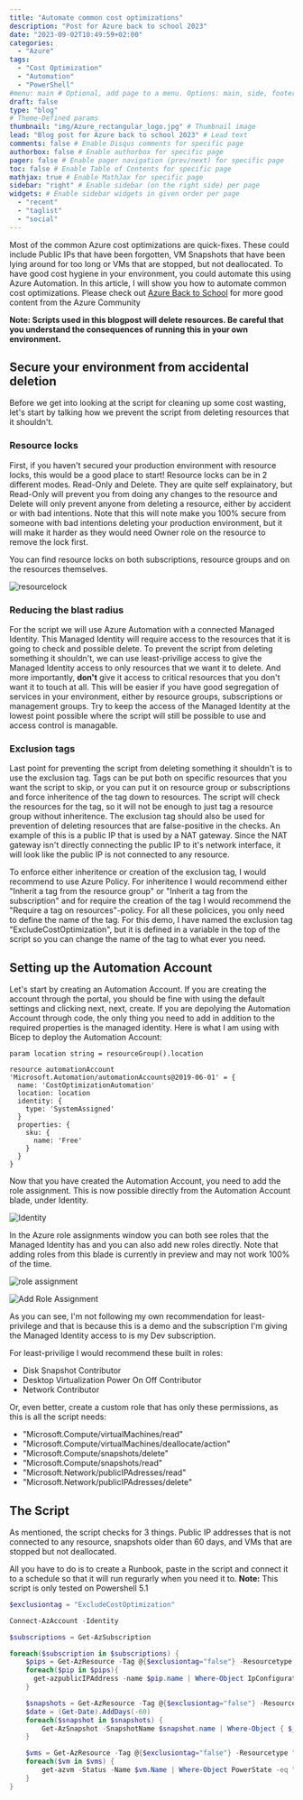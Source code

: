 ```yaml
---
title: "Automate common cost optimizations"
description: "Post for Azure back to school 2023"
date: "2023-09-02T10:49:59+02:00"
categories:
  - "Azure"
tags:
  - "Cost Optimization"
  - "Automation"
  - "PowerShell"
#menu: main # Optional, add page to a menu. Options: main, side, footer
draft: false
type: "blog"
# Theme-Defined params
thumbnail: "img/Azure_rectangular_logo.jpg" # Thumbnail image
lead: "Blog post for Azure back to school 2023" # Lead text
comments: false # Enable Disqus comments for specific page
authorbox: false # Enable authorbox for specific page
pager: false # Enable pager navigation (prev/next) for specific page
toc: false # Enable Table of Contents for specific page
mathjax: true # Enable MathJax for specific page
sidebar: "right" # Enable sidebar (on the right side) per page
widgets: # Enable sidebar widgets in given order per page
  - "recent"
  - "taglist"
  - "social"
---
```


Most of the common Azure cost optimizations are quick-fixes. These could include Public IPs that have been forgotten, VM Snapshots that have been lying around for too long or VMs that are stopped, but not deallocated. To have good cost hygiene in your environment, you could automate this using Azure Automation. In this article, I will show you how to automate common cost optimizations. Please check out [Azure Back to School](https://azurebacktoschool.github.io/) for more good content from the Azure Community

**Note: Scripts used in this blogpost will delete resources. Be careful that you understand the consequences of running this in your own environment.**

## Secure your environment from accidental deletion

Before we get into looking at the script for cleaning up some cost wasting, let's start by talking how we prevent the script from deleting resources that it shouldn't.

### Resource locks

First, if you haven't secured your production environment with resource locks, this would be a good place to start! Resource locks can be in 2 different modes. Read-Only and Delete. They are quite self explainatory, but Read-Only will prevent you from doing any changes to the resource and Delete will only prevent anyone from deleting a resource, either by accident or with bad intentions. Note that this will note make you 100% secure from someone with bad intentions deleting your production environment, but it will make it harder as they would need Owner role on the resource to remove the lock first.

You can find resource locks on both subscriptions, resource groups and on the resources themselves.

![resourcelock](/img/resource-lock.png)

### Reducing the blast radius

For the script we will use Azure Automation with a connected Managed Identity. This Managed Identity will require access to the resources that it is going to check and possible delete. To prevent the script from deleting something it shouldn't, we can use least-privilige access to give the Managed Identity access to only resources that we want it to delete. And more importantly, **don't** give it access to critical resources that you don't want it to touch at all. This will be easier if you have good segregation of services in your environment, either by resource groups, subscriptions or management groups. Try to keep the access of the Managed Identity at the lowest point possible where the script will still be possible to use and access control is managable.

### Exclusion tags

Last point for preventing the script from deleting something it shouldn't is to use the exclusion tag. Tags can be put both on specific resources that you want the script to skip, or you can put it on resource group or subscriptions and force inheritence of the tag down to resources. The script will check the resources for the tag, so it will not be enough to just tag a resource group without inheritence. The exclusion tag should also be used for prevention of deleting resources that are false-positive in the checks. An example of this is a public IP that is used by a NAT gateway. Since the NAT gateway isn't directly connecting the public IP to it's network interface, it will look like the public IP is not connected to any resource.

To enforce either inheritence or creation of the exclusion tag, I would recommend to use Azure Policy. For inheritence I would recommend either "Inherit a tag from the resource group" or "Inherit a tag from the subscription" and for require the creation of the tag I would recommend the "Require a tag on resources"-policy. For all these policices, you only need to define the name of the tag. For this demo, I have named the exclusion tag "ExcludeCostOptimization", but it is defined in a variable in the top of the script so you can change the name of the tag to what ever you need.

## Setting up the Automation Account

Let's start by creating an Automation Account. If you are creating the account through the portal, you should be fine with using the default settings and clicking next, next, create. If you are depolying the Automation Account through code, the only thing you need to add in addition to the required properties is the managed identity. Here is what I am using with Bicep to deploy the Automation Account:

```bicep
param location string = resourceGroup().location

resource automationAccount 'Microsoft.Automation/automationAccounts@2019-06-01' = {
  name: 'CostOptimizationAutomation'
  location: location
  identity: {
    type: 'SystemAssigned'
  }
  properties: {
    sku: {
      name: 'Free'
    }
  }
}
```

Now that you have created the Automation Account, you need to add the role assignment. This is now possible directly from the Automation Account blade, under Identity. 

![Identity](/img/Automation-identity.png)

In the Azure role assignments window you can both see roles that the Managed Identity has and you can also add new roles directly. Note that adding roles from this blade is currently in preview and may not work 100% of the time.

![role assignment](/img/Automation-Roleassign.png)


![Add Role Assignment](/img/automation-addRole.png)

As you can see, I'm not following my own recommendation for least-privilege and that is because this is a demo and the subscription I'm giving the Managed Identity access to is my Dev subscription.

For least-privilige I would recommend these built in roles:
- Disk Snapshot Contributor
- Desktop Virtualization Power On Off Contributor
- Network Contributor

Or, even better, create a custom role that has only these permissions, as this is all the script needs:

- "Microsoft.Compute/virtualMachines/read"
- "Microsoft.Compute/virtualMachines/deallocate/action"
- "Microsoft.Compute/snapshots/delete"
- "Microsoft.Compute/snapshots/read"
- "Microsoft.Network/publicIPAdresses/read"
- "Microsoft.Network/publicIPAdresses/delete"

## The Script

As mentioned, the script checks for 3 things. Public IP addresses that is not connected to any resource, snapshots older than 60 days, and VMs that are stopped but not deallocated.

All you have to do is to create a Runbook, paste in the script and connect it to a schedule so that it will run regurarly when you need it to.
**Note:** This script is only tested on Powershell 5.1

```PowerShell
$exclusiontag = "ExcludeCostOptimization"

Connect-AzAccount -Identity

$subscriptions = Get-AzSubscription

foreach($subscription in $subscriptions) {
    $pips = Get-AzResource -Tag @{$exclusiontag="false"} -Resourcetype "Microsoft.Network/publicIPAddresses"
    foreach($pip in $pips){
      get-azpublicIPAddress -name $pip.name | Where-Object IpConfiguration -eq $null | Remove-AzPublicIpAddress -Force
    }

    $snapshots = Get-AzResource -Tag @{$exclusiontag="false"} -Resourcetype "Microsoft.Compute/Snapshots"
    $date = (Get-Date).AddDays(-60)
    foreach($snapshot in $snapshots) {
        Get-AzSnapshot -SnapshotName $snapshot.name | Where-Object { $_.TimeCreated -lt $date } | Remove-AzSnapshot -Force
    }

    $vms = Get-AzResource -Tag @{$exclusiontag="false"} -Resourcetype "Microsoft.Compute/VirtualMachines"
    foreach($vm in $vms) {
        get-azvm -Status -Name $vm.Name | Where-Object PowerState -eq "VM stopped" | Stop-AzVM -Force
    }
}
```